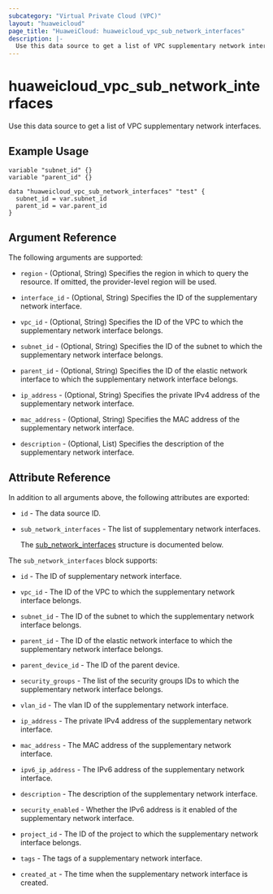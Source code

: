 ```yaml
---
subcategory: "Virtual Private Cloud (VPC)"
layout: "huaweicloud"
page_title: "HuaweiCloud: huaweicloud_vpc_sub_network_interfaces"
description: |-
  Use this data source to get a list of VPC supplementary network interfaces.
---
```


# huaweicloud_vpc_sub_network_interfaces

Use this data source to get a list of VPC supplementary network interfaces.

## Example Usage

```hcl
variable "subnet_id" {}
variable "parent_id" {}

data "huaweicloud_vpc_sub_network_interfaces" "test" {
  subnet_id = var.subnet_id
  parent_id = var.parent_id
}
```

## Argument Reference

The following arguments are supported:

* `region` - (Optional, String) Specifies the region in which to query the resource.
  If omitted, the provider-level region will be used.

* `interface_id` - (Optional, String) Specifies the ID of the supplementary network interface.

* `vpc_id` - (Optional, String) Specifies the ID of the VPC to which the supplementary network interface belongs.

* `subnet_id` - (Optional, String) Specifies the ID of the subnet to which the supplementary network interface belongs.

* `parent_id` - (Optional, String) Specifies the ID of the elastic network interface
  to which the supplementary network interface belongs.

* `ip_address` - (Optional, String) Specifies the private IPv4 address of the supplementary network interface.

* `mac_address` - (Optional, String) Specifies the MAC address of the supplementary network interface.

* `description` - (Optional, List) Specifies the description of the supplementary network interface.

## Attribute Reference

In addition to all arguments above, the following attributes are exported:

* `id` - The data source ID.

* `sub_network_interfaces` - The list of supplementary network interfaces.

  The [sub_network_interfaces](#sub_network_interfaces_struct) structure is documented below.

<a name="sub_network_interfaces_struct"></a>
The `sub_network_interfaces` block supports:

* `id` - The ID of supplementary network interface.

* `vpc_id` - The ID of the VPC to which the supplementary network interface belongs.

* `subnet_id` - The ID of the subnet to which the supplementary network interface belongs.

* `parent_id` - The ID of the elastic network interface to which the supplementary network interface belongs.

* `parent_device_id` - The ID of the parent device.

* `security_groups` - The list of the security groups IDs to which the supplementary network interface belongs.

* `vlan_id` - The vlan ID of the supplementary network interface.

* `ip_address` - The private IPv4 address of the supplementary network interface.

* `mac_address` - The MAC address of the supplementary network interface.

* `ipv6_ip_address` - The IPv6 address of the supplementary network interface.

* `description` - The description of the supplementary network interface.

* `security_enabled` - Whether the IPv6 address is it enabled of the supplementary network interface.

* `project_id` - The ID of the project to which the supplementary network interface belongs.

* `tags` - The tags of a supplementary network interface.

* `created_at` - The time when the supplementary network interface is created.
